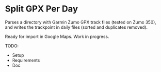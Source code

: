# Split GPX Per Day
Parses a directory with Garmin Zumo GPX track files (tested on Zumo 350),
and writes the trackpoint in daily files (sorted and duplicates removed).

Ready for import in Google Maps.
Work in progress. 

TODO:
+ Setup
+ Requirements
+ Doc
